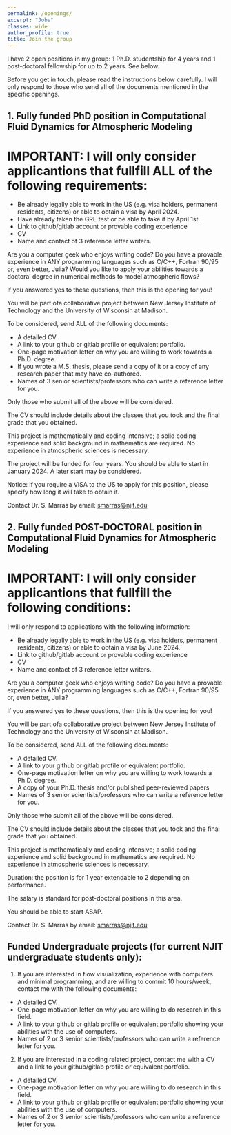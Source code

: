 ```yaml
---
permalink: /openings/
excerpt: "Jobs"
classes: wide
author_profile: true
title: Join the group
---
```


I have 2 open positions in my group: 1 Ph.D. studentship for 4 years and 1 post-doctoral fellowship for up to 2 years.
See below.


Before you get in touch, please read the instructions below carefully. I will only respond to those who send all of the  documents mentioned in the specific openings.

## 1. Fully funded PhD position in Computational Fluid Dynamics for Atmospheric Modeling

# IMPORTANT: I will only consider applicantions that fullfill ALL of the following requirements:

- Be already legally able to work in the US (e.g. visa holders, permanent residents, 
citizens) or able to obtain a visa by April 2024.
- Have already taken the GRE test or be able to take it by April 1st.
- Link to github/gitlab account or provable coding experience
- CV
- Name and contact of 3 reference letter writers. 

Are you a computer geek who enjoys writing code? Do you have a provable experience in ANY programming languages such as C/C++, Fortran 90/95 or, even better, Julia?
Would you like to apply your abilities towards a doctoral degree in numerical methods to model atmospheric flows?

If you answered yes to these questions, then this is the opening for you!

You will be part ofa collaborative project between New Jersey Institute of Technology and the University of Wisconsin at Madison. 

To be considered, send ALL of the following documents:
- A detailed CV.
- A link to your github or gitlab profile or equivalent portfolio.
- One-page motivation letter on why you are willing to work towards a Ph.D. degree.
- If you wrote a M.S. thesis, please send a copy of it or a copy of any research paper that may have co-authored.
- Names of 3 senior scientists/professors who can write a reference letter for you.

Only those who submit all of the above will be considered.

The CV should include details about the classes that you took and the final grade that you obtained.

This project is mathematically and coding intensive; a solid coding experience  and solid background in mathematics are required. No experience in atmospheric sciences is necessary.

The project will be funded for four years. You should be able to start in
January 2024. A later start may be considered.

Notice: if you require a VISA to the US to apply for this position, please specify how long it will take to obtain it.

Contact Dr. S. Marras by email: smarras@njit.edu


## 2. Fully funded POST-DOCTORAL position in Computational Fluid Dynamics for Atmospheric Modeling

# IMPORTANT: I will only consider applicantions that fullfill the following conditions:
I will only respond to applications with the following information:
- Be already legally able to work in the US (e.g. visa holders, permanent residents, 
citizens) or able to obtain a visa by June 2024.`
- Link to github/gitlab account or provable coding experience
- CV
- Name and contact of 3 reference letter writers. 

Are you a computer geek who enjoys writing code? Do you have a provable experience in ANY programming languages such as C/C++, Fortran 90/95 or, even better, Julia?

If you answered yes to these questions, then this is the opening for you!

You will be part ofa collaborative project between New Jersey Institute of Technology and the University of Wisconsin at Madison. 

To be considered, send ALL of the following documents:
- A detailed CV.
- A link to your github or gitlab profile or equivalent portfolio.
- One-page motivation letter on why you are willing to work towards a Ph.D. degree.
- A copy of your Ph.D. thesis and/or published peer-reviewed papers
- Names of 3 senior scientists/professors who can write a reference letter for you.

Only those who submit all of the above will be considered.

The CV should include details about the classes that you took and the final grade that you obtained.

This project is mathematically and coding intensive; a solid coding experience  and solid background in mathematics are required. No experience in atmospheric sciences is necessary.

Duration: the position is for 1 year extendable to 2 depending on performance.

The salary is standard for post-doctoral positions in this area.

You should be able to start ASAP.

Contact Dr. S. Marras by email: smarras@njit.edu


## Funded Undergraduate projects (for current NJIT undergraduate students only):
1. If you are interested in flow visualization, experience with computers and minimal programming, and are willing to commit 10 hours/week, contact me with the following documents:

- A detailed CV.
- One-page motivation letter on why you are willing to do research in this field.
- A link to your github or gitlab profile or equivalent portfolio showing your abilities with the use of computers.
- Names of 2 or 3 senior scientists/professors who can write a reference letter for you.

2. If you are interested in a coding related project, contact me with a CV and a link to your github/gitlab profile or equivalent portfolio.

- A detailed CV.
- One-page motivation letter on why you are willing to do research in this field.
- A link to your github or gitlab profile or equivalent portfolio showing your abilities with the use of computers.
- Names of 2 or 3 senior scientists/professors who can write a reference letter for you.
